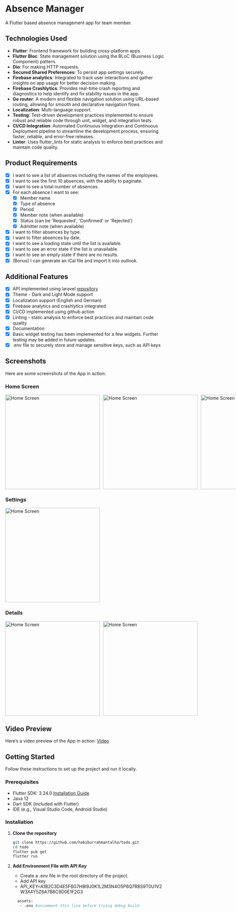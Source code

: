 # Absence Manager

A Flutter based absence management app for team member.

## Technologies Used

- **Flutter**: Frontend framework for building cross-platform apps.
- **Flutter Bloc**: State management solution using the BLoC (Business Logic Component) pattern.
- **Dio**: For making HTTP requests.
- **Secured Shared Preferences**: To persist app settings securely.
- **Firebase analytics**: Integrated to track user interactions and gather insights on app usage for better decision-making.
- **Firebase Crashlytics**: Provides real-time crash reporting and diagnostics to help identify and fix stability issues in the app.
- **Go router**: A modern and flexible navigation solution using URL-based routing, allowing for smooth and declarative navigation flows.
- **Localization**: Multi-language support.
- **Testing**: Test-driven development practices implemented to ensure robust and reliable code through unit, widget, and integration tests.
- **CI/CD Integration**: Automated Continuous Integration and Continuous Deployment pipeline to streamline the development process, ensuring faster, reliable, and error-free releases.
- **Linter**: Uses flutter_lints for static analysis to enforce best practices and maintain code quality.

## Product Requirements 

- [x] I want to see a list of absences including the names of the employees.
- [x] I want to see the first 10 absences, with the ability to paginate.
- [x] I want to see a total number of absences.
- [x] For each absence I want to see:
    - [x] Member name
    - [x] Type of absence
    - [x] Period
    - [x] Member note (when available)
    - [x] Status (can be 'Requested', 'Confirmed' or 'Rejected')
    - [x] Admitter note (when available)
- [x] I want to filter absences by type.
- [x] I want to filter absences by date.
- [x] I want to see a loading state until the list is available.
- [x] I want to see an error state if the list is unavailable.
- [x] I want to see an empty state if there are no results.
- [x] (Bonus) I can generate an iCal file and import it into outlook.

## Additional Features

- [x] API implemented using laravel [repository](https://github.com/habiburrahmantalha/absence-api)
- [x] Theme - Dark and Light Mode support
- [x] Localization support (English and German)
- [x] Firebase analytics and crashlytics integrated
- [x] CI/CD implemented using github action
- [x] Linting - static analysis to enforce best practices and maintain code quality
- [x] Documentation
- [x] Basic widget testing has been implemented for a few widgets. Further testing may be added in future updates.
- [x] .env file to securely store and manage sensitive keys, such as API keys

## Screenshots

Here are some screenshots of the App in action:

### Home Screen
<div style="display: flex; gap: 10px;">
    <img src="https://drive.google.com/uc?export=view&id=13XteW6bz2TqtBp6G7dfuoohtxvdQoNDZ" alt="Home Screen" width="300"/>
    <img src="https://drive.google.com/uc?export=view&id=12lINTU3woEoTuuW_Bm25zayRe8CdB0Kc" alt="Home Screen" width="300"/>
    <img src="https://drive.google.com/uc?export=view&id=1_X_n7KaC1aPVMYoXQiZ4JhvJjWd0sBjo" alt="Home Screen" width="300"/>
    <img src="https://drive.google.com/uc?export=view&id=1QsKgPMxMJ86DELtNkYfYCKgoBFy2k6F5" alt="Home Screen" width="300"/>
</div>

### Settings

<div style="display: flex; gap: 10px;">
   <img src="https://drive.google.com/uc?export=view&id=1-uegM1U9WybjtB6GTqlZHXUMnt3obWMC" alt="Home Screen" width="300"/>
</div>

### Details

<div style="display: flex; gap: 10px;">
   <img src="https://drive.google.com/uc?export=view&id=16NJVEOM5DDoXVmfT4_ve4GWg3CFthUWo" alt="Home Screen" width="300"/>
   <img src="https://drive.google.com/uc?export=view&id=1wnO5M_p9LyOt-t3NQH0jDOO4zoC3rWz_" alt="Home Screen" width="300"/>
</div>

## Video Preview

Here’s a video preview of the App in action: [Video](https://drive.google.com/file/d/1gB7wrSJVx7tCAaCIS8y3vxyZDYiav3Dd/view)


## Getting Started

Follow these instructions to set up the project and run it locally.

### Prerequisites

- Flutter SDK: 3.24.0 [Installation Guide](https://flutter.dev/docs/get-started/install)
- Java 12
- Dart SDK (included with Flutter)
- IDE (e.g., Visual Studio Code, Android Studio)

### Installation

1. **Clone the repository**

   ```bash
   git clone https://github.com/habiburrahmantalha/todo.git
   cd todo
   flutter pub get
   flutter run

2. **Add Environment File with API Key**

    - Create a .env file in the root directory of the project.
    - Add API key
    - API_KEY=A1B2C3D4E5F6G7H8I9J0K1L2M3N4O5P6Q7R8S9T0U1V2W3X4Y5Z6A7B8C9D0E1F2G3
   
   ```bash
     assets:
      - .env #uncomment this line before trying debug build
